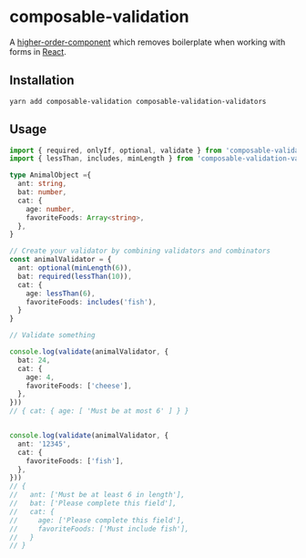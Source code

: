 # composable-validation

A [higher-order-component](https://facebook.github.io/react/docs/higher-order-components.html) which removes boilerplate when working with forms in [React](https://facebook.github.io/react/).
 
## Installation

`yarn add composable-validation composable-validation-validators`

## Usage

```typescript
import { required, onlyIf, optional, validate } from 'composable-validation'
import { lessThan, includes, minLength } from 'composable-validation-validators'

type AnimalObject ={
  ant: string,
  bat: number,
  cat: {
    age: number,
    favoriteFoods: Array<string>,
  },
}

// Create your validator by combining validators and combinators
const animalValidator = {
  ant: optional(minLength(6)),
  bat: required(lessThan(10)),
  cat: {
    age: lessThan(6),
    favoriteFoods: includes('fish'),
  }
}

// Validate something

console.log(validate(animalValidator, {
  bat: 24,
  cat: {
    age: 4,
    favoriteFoods: ['cheese'],
  },
}))
// { cat: { age: [ 'Must be at most 6' ] } }


console.log(validate(animalValidator, {
  ant: '12345',
  cat: {
    favoriteFoods: ['fish'],
  },
}))
// { 
//   ant: ['Must be at least 6 in length'],
//   bat: ['Please complete this field'],
//   cat: { 
//     age: ['Please complete this field'],
//     favoriteFoods: ['Must include fish'],
//   }
// }

```
